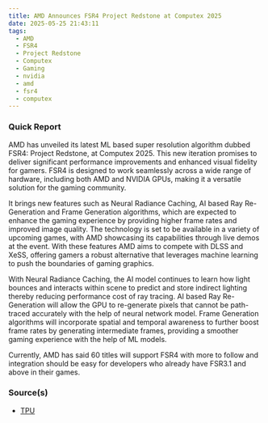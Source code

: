 ```yaml
---
title: AMD Announces FSR4 Project Redstone at Computex 2025
date: 2025-05-25 21:43:11
tags:
  - AMD
  - FSR4
  - Project Redstone
  - Computex
  - Gaming
  - nvidia
  - amd
  - fsr4
  - computex
---
```


### Quick Report

AMD has unveiled its latest ML based super resolution algorithm dubbed FSR4: Project Redstone, at Computex 2025. This new iteration promises to deliver significant performance improvements and enhanced visual fidelity for gamers. FSR4 is designed to work seamlessly across a wide range of hardware, including both AMD and NVIDIA GPUs, making it a versatile solution for the gaming community.

<!-- more -->

It brings new features such as Neural Radiance Caching, AI based Ray Re-Generation and Frame Generation algorithms, which are expected to enhance the gaming experience by providing higher frame rates and improved image quality. The technology is set to be available in a variety of upcoming games, with AMD showcasing its capabilities through live demos at the event. With these features AMD aims to compete with DLSS and XeSS, offering gamers a robust alternative that leverages machine learning to push the boundaries of gaming graphics.

With Neural Radiance Caching, the AI model continues to learn how light bounces and interacts within scene to predict and store indirect lighting thereby reducing performance cost of ray tracing. AI based Ray Re-Generation will allow the GPU to re-generate pixels that cannot be path-traced accurately with the help of neural network model. Frame Generation algorithms will incorporate spatial and temporal awareness to further boost frame rates by generating intermediate frames, providing a smoother gaming experience with the help of ML models.

Currently, AMD has said 60 titles will support FSR4 with more to follow and integration should be easy for developers who already have FSR3.1 and above in their games.

### Source(s)

- [TPU][def]

[def]: https://www.techpowerup.com/337062/amd-announces-fsr-4-updates-project-redstone
